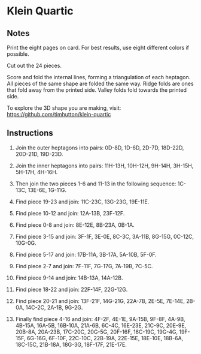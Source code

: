 Klein Quartic
=============

Notes
-----

Print the eight pages on card. For best results, use eight different
colors if possible. 

Cut out the 24 pieces. 

Score and fold the internal lines, forming a triangulation of each
heptagon. All pieces of the same shape are folded the same way. Ridge folds
are ones that fold away from the printed side. Valley folds fold towards the printed side.

To explore the 3D shape you are making, visit:
        https://github.com/timhutton/klein-quartic

        
Instructions
------------

1. Join the outer heptagons into pairs: 0D-8D, 1D-6D, 2D-7D, 18D-22D, 20D-21D, 19D-23D.

2. Join the inner heptagons into pairs: 11H-13H, 10H-12H, 9H-14H, 3H-15H, 5H-17H, 4H-16H.

3. Then join the two pieces 1-6 and 11-13 in the following sequence: 1C-13C, 13E-6E, 1G-11G.

4. Find piece 19-23 and join: 11C-23C, 13G-23G, 19E-11E.

5. Find piece 10-12 and join: 12A-13B, 23F-12F.

6. Find piece 0-8 and join: 8E-12E, 8B-23A, 0B-1A.

7. Find piece 3-15 and join: 3F-1F, 3E-0E, 8C-3C, 3A-11B, 8G-15G, 0C-12C, 10G-0G.

8. Find piece 5-17 and join: 17B-11A, 3B-17A, 5A-10B, 5F-0F.

9. Find piece 2-7 and join: 7F-11F, 7G-17G, 7A-19B, 7C-5C.

10. Find piece 9-14 and join: 14B-13A, 14A-12B.

11. Find piece 18-22 and join: 22F-14F, 22G-12G.

12. Find piece 20-21 and join: 13F-21F, 14G-21G, 22A-7B, 2E-5E, 7E-14E, 2B-0A, 14C-2C, 2A-1B, 9G-2G.

13. Finally find piece 4-16 and join: 4F-2F, 4E-1E, 9A-15B, 9F-8F, 4A-9B, 4B-15A, 16A-5B, 16B-10A, 21A-6B, 6C-4C, 16E-23E, 21C-9C, 20E-9E, 20B-8A, 20A-23B, 17C-20C, 20G-5G, 20F-16F, 16C-19C, 19G-4G, 19F-15F, 6G-16G, 6F-10F, 22C-10C, 22B-19A, 22E-15E, 18E-10E, 18B-6A, 18C-15C, 21B-18A, 18G-3G, 18F-17F, 21E-17E.

